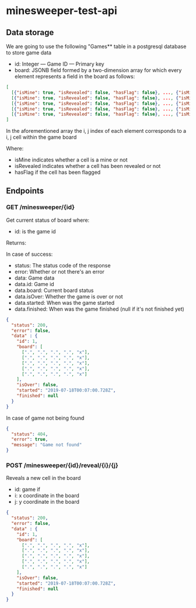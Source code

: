 # minesweeper-test-api

## Data storage

We are going to use the following "Games** table in a postgresql database to store game data

* id: Integer — Game ID — Primary key
* board: JSONB field formed by a two-dimension array for which every element represents a field in the board as follows:

```json
[
  [{"isMine": true, "isRevealed": false, "hasFlag": false}, ..., {"isMine": true, "isRevealed": true, "hasFlag": false}],
  [{"isMine": true, "isRevealed": false, "hasFlag": false}, ..., {"isMine": true, "isRevealed": true, "hasFlag": false}],
  [{"isMine": true, "isRevealed": false, "hasFlag": false}, ..., {"isMine": true, "isRevealed": true, "hasFlag": false}],
  [{"isMine": true, "isRevealed": false, "hasFlag": false}, ..., {"isMine": true, "isRevealed": true, "hasFlag": false}],
  [{"isMine": true, "isRevealed": false, "hasFlag": false}, ..., {"isMine": true, "isRevealed": true, "hasFlag": false}]
]
```

In the aforementioned array the i, j index of each element corresponds to a i, j cell within the game board

Where:
  * isMine indicates whether a cell is a mine or not
  * isRevealed indicates whether a cell has been revealed or not
  * hasFlag if the cell has been flagged

## Endpoints

### GET /minesweeper/{id}

Get current status of board where:

* id: is the game id

Returns:

In case of success:

* status: The status code of the response
* error: Whether or not there's an error
* data: Game data
* data.id: Game id
* data.board: Current board status
* data.isOver: Whether the game is over or not
* data.started: When was the game started
* data.finished: When was the game finished (null if it's not finished yet)

```json
{
  "status": 200,
  "error": false,
  "data" : {
    "id": 1,
    "board": [
      [".", ".", ".", ".", "x"],
      [".", ".", ".", ".", "x"],
      [".", ".", ".", ".", "x"],
      [".", ".", ".", ".", "x"],
      [".", ".", ".", ".", "x"]
    ],
    "isOver": false,
    "started": "2019-07-18T00:07:00.728Z",
    "finished": null
  }
}
```

In case of game not being found


```json
{
  "status": 404,
  "error": true,
  "message": "Game not found"
}
```

### POST /minesweeper/{id}/reveal/{i}/{j}

Reveals a new cell in the board

* id: game if
* i: x coordinate in the board
* j: y coordinate in the board


```json
{
  "status": 200,
  "error": false,
  "data" : {
    "id": 1,
    "board": [
      [".", ".", ".", ".", "x"],
      [".", ".", ".", ".", "x"],
      [".", ".", ".", ".", "x"],
      [".", ".", ".", ".", "x"],
      [".", ".", ".", ".", "x"]
    ],
    "isOver": false,
    "started": "2019-07-18T00:07:00.728Z",
    "finished": null
  }
}
```
